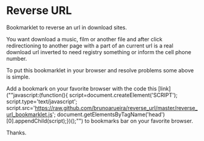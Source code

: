Reverse URL
===========

Bookmarklet to reverse an url in download sites.

You want download a music, film or another file and after click redirectioning to another page with a part of an current url is a real download url inverted to need registry something or inform the cell phone number.

To put this bookmarklet in your browser and resolve problems some above is simple.

Add a bookmark on your favorite browser with the code this [link](""javascript:(function(){  script=document.createElement('SCRIPT');  script.type='text/javascript';  script.src='https://raw.github.com/brunoarueira/reverse_url/master/reverse_url_bookmarklet.js';  document.getElementsByTagName('head')[0].appendChild(script);})();"") to bookmarks bar on your favorite browser.

Thanks.
